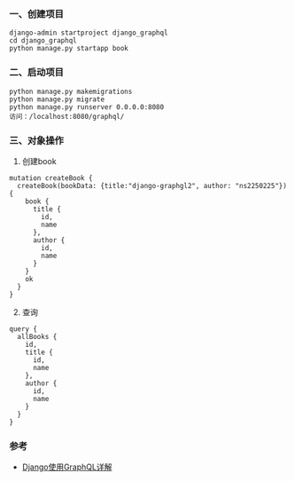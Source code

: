 ### 一、创建项目
```
django-admin startproject django_graphql
cd django_graphql
python manage.py startapp book
```

### 二、启动项目
```
python manage.py makemigrations
python manage.py migrate
python manage.py runserver 0.0.0.0:8080
访问：/localhost:8080/graphql/
```

### 三、对象操作
1. 创建book
```
mutation createBook {
  createBook(bookData: {title:"django-graphgl2", author: "ns2250225"}) {
    book {
      title {
        id,
        name
      },
      author {
        id,
        name
      }
    }
    ok
  }
}
```

2. 查询
```
query {
  allBooks {
    id,
    title {
      id,
      name
    },
    author {
      id,
      name
    }
  }
}
```


### 参考
- [Django使用GraphQL详解](https://blog.csdn.net/ns2250225/article/details/79348914)